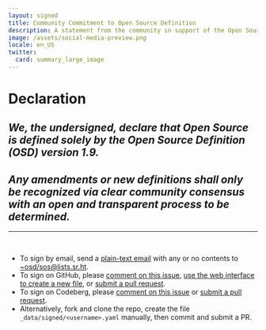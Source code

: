 ```yaml
---
layout: signed
title: Community Commitment to Open Source Definition
description: A statement from the community in support of the Open Source Definition (OSD) version 1.9
image: /assets/social-media-preview.png
locale: en_US
twitter:
  card: summary_large_image
---
```


# **Declaration**

## *We, the undersigned, declare that Open Source is defined solely by the Open Source Definition (OSD) version 1.9.*

## *Any amendments or new definitions shall only be recognized via clear community consensus with an open and transparent process to be determined.*

---
<br>

- To sign by email, send a [plain-text email](https://useplaintext.email/) with any or no contents to [~osd/sos@lists.sr.ht](mailto:~osd/sos@lists.sr.ht).
- To sign on GitHub, please [comment on this issue](https://github.com/OpenSourceDefinition/sos/issues/1), [use the web interface to create a new file](https://github.com/OpenSourceDefinition/sos/new/main/_data/signed), or [submit a pull request](https://github.com/OpenSourceDefinition/sos/pulls).
- To sign on Codeberg, please [comment on this issue](https://codeberg.org/osd/sos/issues/1) or [submit a pull request](https://codeberg.org/osd/sos/pulls).
- Alternatively, fork and clone the repo, create the file `_data/signed/<username>.yaml` manually, then commit and submit a PR.
